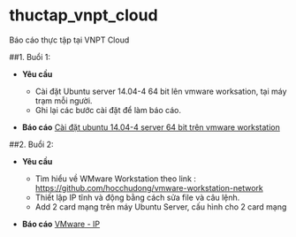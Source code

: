 # thuctap_vnpt_cloud
Báo cáo thực tập tại VNPT Cloud

##1. Buổi 1: 
* **Yêu cầu**
	* Cài đặt Ubuntu server 14.04-4 64 bit lên vmware worksation, tại máy trạm mỗi người.
	* Ghi lại các bước cài đặt để làm báo cáo.

* **Báo cáo**
[Cài đặt ubuntu 14.04-4 server 64 bit trên vmware workstation](https://github.com/lethanhlinh247/thuctap_vnpt_cloud/blob/master/install_ubuntu_server.md)

##2. Buổi 2: 
* **Yêu cầu**
	* Tìm hiểu về WMware Workstation theo link : https://github.com/hocchudong/vmware-workstation-network
	* Thiết lập IP tĩnh và động bằng cách sửa file và câu lệnh.
	* Add 2 card mạng trên máy Ubuntu Server, cấu hình cho 2 card mạng

* **Báo cáo**
[VMware - IP](https://github.com/lethanhlinh247/thuctap_vnpt_cloud/blob/master/vmware_network.md)